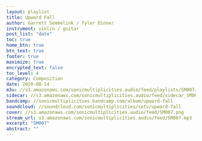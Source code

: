 ```yaml
---
layout: playlist
title: Upward Fall
author: Garrett Semmelink / Tyler Dinner
instrument: violin / guitar
post_list: "date"
toc: true
home_btn: true
btn_text: true
footer: true
maximize: true
encrypted_text: false
toc_level: 4
category: Composition
date: 2020-08-14
m3u: //s3.amazonaws.com/sonicmultiplicities.audio/feed/playlists/SM007/playlist.m3u
sidecar: //s3.amazonaws.com/sonicmultiplicities.audio/feed/sidecar_SM007.json
bandcamp: //sonicmultiplicities.bandcamp.com/album/upward-fall
soundcloud: //soundcloud.com/sonicmultiplicities/sets/upward-fall
cover: //s3.amazonaws.com/sonicmultiplicities.audio/feed/SM007.png
stream_url: s3.amazonaws.com/sonicmultiplicities.audio/feed/SM007.mp3
excerpt: "SM007"
abstract: ""
---
```

